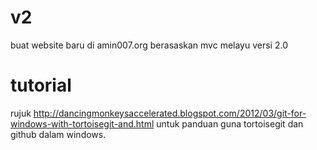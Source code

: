 v2
==

buat website baru di amin007.org berasaskan mvc melayu versi 2.0

tutorial
========
rujuk http://dancingmonkeysaccelerated.blogspot.com/2012/03/git-for-windows-with-tortoisegit-and.html
untuk panduan guna tortoisegit dan github dalam windows.
